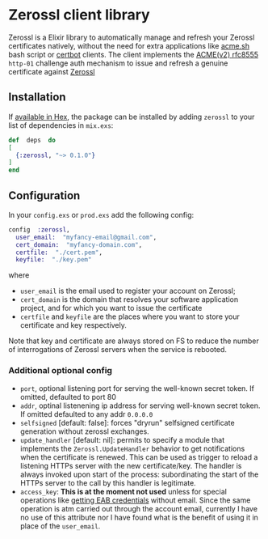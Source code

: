 
# Zerossl client library

Zerossl is a Elixir library to automatically manage and refresh your Zerossl certificates natively, without the need for extra applications like [acme.sh](https://github.com/acmesh-official/acme.sh)  bash script or [certbot](https://certbot.eff.org/) clients.
The client implements the [ACME(v2) rfc8555](https://datatracker.ietf.org/doc/html/rfc8555) `http-01` challenge auth mechanism to issue and refresh a genuine certificate against [Zerossl](https://zerossl.com/)

## Installation

If [available in Hex](https://hex.pm/docs/publish), the package can be installed by adding `zerossl` 
to your list of dependencies in `mix.exs`:

  
```elixir
def  deps  do
[
  {:zerossl, "~> 0.1.0"}
]
end
```

## Configuration

In your `config.exs` or `prod.exs` add the following config:

```elixir
config  :zerossl,
  user_email:  "myfancy-email@gmail.com",
  cert_domain:  "myfancy-domain.com",
  certfile:  "./cert.pem",
  keyfile:  "./key.pem"
```
where
* `user_email` is the email used to register your account on Zerossl;
* `cert_domain` is the domain that resolves your software application project, and for which you want to issue the certificate
* `certfile` and `keyfile` are the places where you want to store your certificate and key respectively.

Note that key and certificate are always stored on FS to reduce the number of interrogations of Zerossl servers when the service is rebooted.

### Additional optional config
* `port`, optional listening port for serving the well-known secret token. If omitted, defaulted to port 80
* `addr`, optinal listenening ip address for serving well-known secret token. If omitted defaulted to any addr `0.0.0.0`
* `selfsigned` [default: false]: forces "dryrun" selfsigned certificate generation without zerossl exchanges.
* `update_handler` [default: nil]: permits to specify a module that implements the `Zerossl.UpdateHandler` behavior to get notifications when the certificate is renewed. This can be used as trigger to reload a listening HTTPs server with the new certificate/key. The handler is always invoked upon start of the process: subordinating the start of the HTTPs server to the call by this handler is legitimate.
* `access_key`: **This is at the moment not used** unless for special operations like [getting EAB credentials](https://zerossl.com/documentation/acme/generate-eab-credentials/) without email. Since the same operation is atm carried out through the account email, currently I have no use of this attribute nor I have found what is the benefit of using it in place of the `user_email`.

